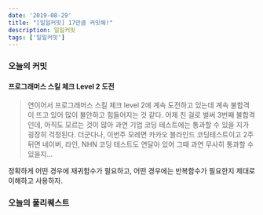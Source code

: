 ```yaml
---
date: '2019-08-29'
title: "[일일커밋] 17만큼 커밋해!"
description: 일일커밋
tags: ['일일커밋']
---
```


### 오늘의 커밋

#### 프로그래머스 스킬 체크 Level 2 도전
> 연이어서 프로그래머스 스킬 체크 level 2에 계속 도전하고 있는데 계속 불합격이 뜨고 있어 많이 불안하고 힘들어지는 것 같다. 어제 친 걸로 벌써 3번째 불합격인데, 아직도 모르는 것이 많아 과연 기업 코딩 테스트에는 통과할 수 있을 지가 굉장히 걱정된다. 더군다나, 이번주 모레면 카카오 블라인드 코딩테스트이고 2주 뒤면 네이버, 라인, NHN 코딩 테스트도 연달아 있어 그때 과연 무사히 통과할 수 있을지...

정확하게 어떤 경우에 재귀함수가 필요하고, 어떤 경우에는 반복함수가 필요한지 제대로 이해하고 사용하자.

### 오늘의 풀리퀘스트